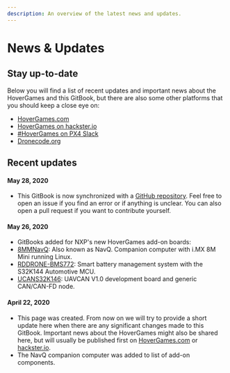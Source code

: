 ```yaml
---
description: An overview of the latest news and updates.
---
```


# News & Updates

## Stay up-to-date

Below you will find a list of recent updates and important news about the HoverGames and this GitBook, but there are also some other platforms that you should keep a close eye on:

* [HoverGames.com](https://www.hovergames.com/)
* [HoverGames on hackster.io](https://www.hackster.io/contests/hovergames)
* [\#HoverGames on PX4 Slack](contact.md#px4-slack-and-discuss-forum)
* [Dronecode.org](https://www.dronecode.org/)

## Recent updates

#### May 28, 2020

* This GitBook is now synchronized with a [GitHub repository](https://github.com/NXPHoverGames/GitBook-HoverGames). Feel free to open an issue if you find an error or if anything is unclear. You can also open a pull request if you want to contribute yourself.

#### May 26, 2020

*  GitBooks added for NXP's new HoverGames add-on boards: 
  * [8MMNavQ](https://nxp.gitbook.io/8mmnavq/): Also known as NavQ. Companion computer with i.MX 8M Mini running Linux. 
  * [RDDRONE-BMS772](https://nxp.gitbook.io/rddrone-bms772/): Smart battery management system with the S32K144 Automotive MCU.
  * [UCANS32K146](https://nxp.gitbook.io/ucans32k146/): UAVCAN V1.0 development board and generic CAN/CAN-FD node.

#### April 22, 2020

* This page was created. From now on we will try to provide a short update here when there are any significant changes made to this GitBook. Important news about the HoverGames might also be shared here, but will usually be published first on [HoverGames.com](https://www.hovergames.com/) or [hackster.io](https://www.hackster.io/contests/hovergames).
* The NavQ companion computer was added to list of add-on components.

## 



